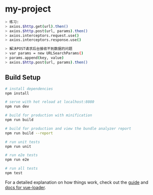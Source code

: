 # my-project

``` bash
> 练习:
> axios.$http.get(url).then()
> axios.$http.post(url, params).then()
> axios.interceptors.request.use()
> axios.interceptors.response.use()

> 解决POST请求后台接收不到数据的问题
> var params = new URLSearchParams()
> params.append(key, value)
> axios.$http.post(url, params).then()
```

## Build Setup

``` bash
# install dependencies
npm install

# serve with hot reload at localhost:8080
npm run dev

# build for production with minification
npm run build

# build for production and view the bundle analyzer report
npm run build --report

# run unit tests
npm run unit

# run e2e tests
npm run e2e

# run all tests
npm test
```

For a detailed explanation on how things work, check out the [guide](http://vuejs-templates.github.io/webpack/) and [docs for vue-loader](http://vuejs.github.io/vue-loader).
